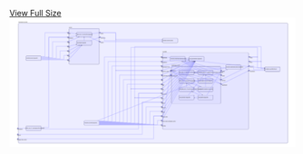 [View Full Size](https://raw.githubusercontent.com/mingfang/terraform-k8s-modules/master/examples/couchdb/diagram.svg?sanitize=true)<img src="diagram.svg"/>
